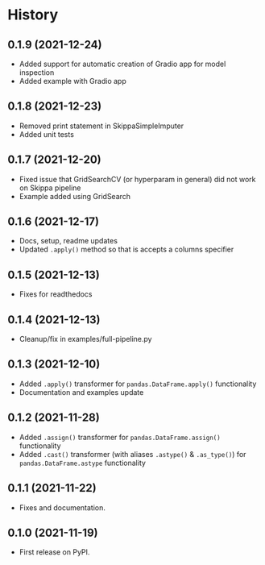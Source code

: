# History

## 0.1.9 (2021-12-24)
- Added support for automatic creation of Gradio app for model inspection
- Added example with Gradio app

## 0.1.8 (2021-12-23)
- Removed print statement in SkippaSimpleImputer
- Added unit tests

## 0.1.7 (2021-12-20)
- Fixed issue that GridSearchCV (or hyperparam in general) did not work on Skippa pipeline
- Example added using GridSearch

## 0.1.6 (2021-12-17)
- Docs, setup, readme updates
- Updated `.apply()` method so that is accepts a columns specifier

## 0.1.5 (2021-12-13)
- Fixes for readthedocs

## 0.1.4 (2021-12-13)
- Cleanup/fix in examples/full-pipeline.py

## 0.1.3 (2021-12-10)
- Added `.apply()` transformer for `pandas.DataFrame.apply()` functionality
- Documentation and examples update

## 0.1.2 (2021-11-28)
- Added `.assign()` transformer for `pandas.DataFrame.assign()` functionality
- Added `.cast()` transformer (with aliases `.astype()` & `.as_type()`) for `pandas.DataFrame.astype` functionality

## 0.1.1 (2021-11-22)
- Fixes and documentation.

## 0.1.0 (2021-11-19)
- First release on PyPI.

